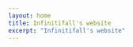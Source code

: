 ```yaml
---
layout: home
title: Infinitifall's website
excerpt: "Infinitifall's website"
---
```


<img src='{{ "assets/images/gallery/24_dark.jpeg" | relative_url }}' alt="" style="max-width:100%;">